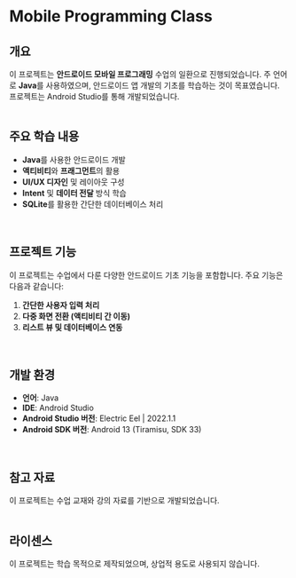 # Mobile Programming Class

## 개요
이 프로젝트는 **안드로이드 모바일 프로그래밍** 수업의 일환으로 진행되었습니다. 주 언어로 **Java**를 사용하였으며, 안드로이드 앱 개발의 기초를 학습하는 것이 목표였습니다. 프로젝트는 Android Studio를 통해 개발되었습니다.
<br>
<br>

## 주요 학습 내용
- **Java**를 사용한 안드로이드 개발
- **액티비티**와 **프래그먼트**의 활용
- **UI/UX 디자인** 및 레이아웃 구성
- **Intent** 및 **데이터 전달** 방식 학습
- **SQLite**를 활용한 간단한 데이터베이스 처리
<br>

## 프로젝트 기능
이 프로젝트는 수업에서 다룬 다양한 안드로이드 기초 기능을 포함합니다. 주요 기능은 다음과 같습니다:
1. **간단한 사용자 입력 처리**
2. **다중 화면 전환 (액티비티 간 이동)**
3. **리스트 뷰 및 데이터베이스 연동**
<br>

## 개발 환경
- **언어**: Java
- **IDE**: Android Studio
- **Android Studio 버전**: Electric Eel | 2022.1.1
- **Android SDK 버전**: Android 13 (Tiramisu, SDK 33)
<br>

## 참고 자료
이 프로젝트는 수업 교재와 강의 자료를 기반으로 개발되었습니다.
<br>
<br>

## 라이센스
이 프로젝트는 학습 목적으로 제작되었으며, 상업적 용도로 사용되지 않습니다.
<br>
